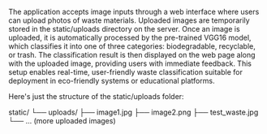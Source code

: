 The application accepts image inputs through a web interface where users can upload photos of waste materials. Uploaded images are temporarily stored in the static/uploads directory on the server. Once an image is uploaded, it is automatically processed by the pre-trained VGG16 model, which classifies it into one of three categories: biodegradable, recyclable, or trash. The classification result is then displayed on the web page along with the uploaded image, providing users with immediate feedback. This setup enables real-time, user-friendly waste classification suitable for deployment in eco-friendly systems or educational platforms.

Here's just the structure of the static/uploads folder:

static/
└── uploads/
    ├── image1.jpg
    ├── image2.png
    ├── test_waste.jpg
    └── ... (more uploaded images)
